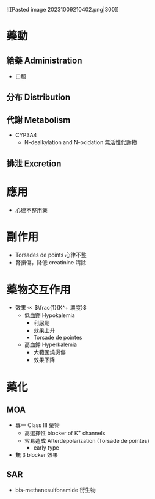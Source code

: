 ![[Pasted image 20231009210402.png|300]]
# 藥動
## 給藥 Administration
- 口服
## 分布 Distribution
## 代謝 Metabolism
- CYP3A4
	- N-dealkylation and N-oxidation 無活性代謝物
## 排泄 Excretion
# 應用
- 心律不整用藥
# 副作用
- Torsades de points 心律不整
- 腎損傷，降低 creatinine 清除
# 藥物交互作用
- 效果 $\propto$ $\frac{1}{K^+ 濃度}$
	- 低血鉀 Hypokalemia
		- 利尿劑
		- 效果上升
		- Torsade de pointes
	- 高血鉀 Hyperkalemia
		- 大範圍燒燙傷
		- 效果下降
# 藥化
## MOA
- 專一 Class III 藥物
	- 高選擇性 blocker of K<sup>+</sup> channels
	- 容易造成 Afterdepolarization (Torsade de pointes)
		- early type
- **無** β blocker 效果
## SAR
- bis-methanesulfonamide 衍生物
